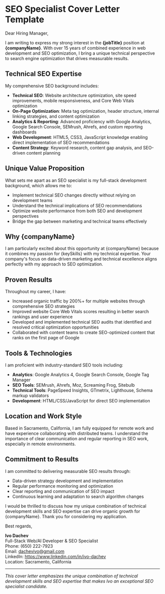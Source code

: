 # SEO Specialist Cover Letter Template

Dear Hiring Manager,

I am writing to express my strong interest in the **{jobTitle}** position at **{companyName}**. With over 15 years of combined experience in web development and SEO optimization, I bring a unique technical perspective to search engine optimization that drives measurable results.

## Technical SEO Expertise

My comprehensive SEO background includes:

- **Technical SEO**: Website architecture optimization, site speed improvements, mobile responsiveness, and Core Web Vitals optimization
- **On-Page Optimization**: Meta tag optimization, header structure, internal linking strategies, and content optimization
- **Analytics & Reporting**: Advanced proficiency with Google Analytics, Google Search Console, SEMrush, Ahrefs, and custom reporting dashboards
- **Web Development**: HTML5, CSS3, JavaScript knowledge enabling direct implementation of SEO recommendations
- **Content Strategy**: Keyword research, content gap analysis, and SEO-driven content planning

## Unique Value Proposition

What sets me apart as an SEO specialist is my full-stack development background, which allows me to:
- Implement technical SEO changes directly without relying on development teams
- Understand the technical implications of SEO recommendations
- Optimize website performance from both SEO and development perspectives
- Bridge the gap between marketing and technical teams effectively

## Why {companyName}

I am particularly excited about this opportunity at {companyName} because it combines my passion for {keySkills} with my technical expertise. Your company's focus on data-driven marketing and technical excellence aligns perfectly with my approach to SEO optimization.

## Proven Results

Throughout my career, I have:
- Increased organic traffic by 200%+ for multiple websites through comprehensive SEO strategies
- Improved website Core Web Vitals scores resulting in better search rankings and user experience
- Developed and implemented technical SEO audits that identified and resolved critical optimization opportunities
- Collaborated with content teams to create SEO-optimized content that ranks on the first page of Google

## Tools & Technologies

I am proficient with industry-standard SEO tools including:
- **Analytics**: Google Analytics 4, Google Search Console, Google Tag Manager
- **SEO Tools**: SEMrush, Ahrefs, Moz, Screaming Frog, Sitebulb
- **Technical Tools**: PageSpeed Insights, GTmetrix, Lighthouse, Schema markup validators
- **Development**: HTML/CSS/JavaScript for direct SEO implementation

## Location and Work Style

Based in Sacramento, California, I am fully equipped for remote work and have experience collaborating with distributed teams. I understand the importance of clear communication and regular reporting in SEO work, especially in remote environments.

## Commitment to Results

I am committed to delivering measurable SEO results through:
- Data-driven strategy development and implementation
- Regular performance monitoring and optimization
- Clear reporting and communication of SEO impact
- Continuous learning and adaptation to search algorithm changes

I would be thrilled to discuss how my unique combination of technical development skills and SEO expertise can drive organic growth for {companyName}. Thank you for considering my application.

Best regards,

**Ivo Dachev**  
Full-Stack Web/AI Developer & SEO Specialist  
Phone: (650) 222-7923  
Email: dachevivo@gmail.com  
LinkedIn: https://www.linkedin.com/in/ivo-dachev  
Location: Sacramento, California

---

*This cover letter emphasizes the unique combination of technical development skills and SEO expertise that makes Ivo an exceptional SEO specialist candidate.*
